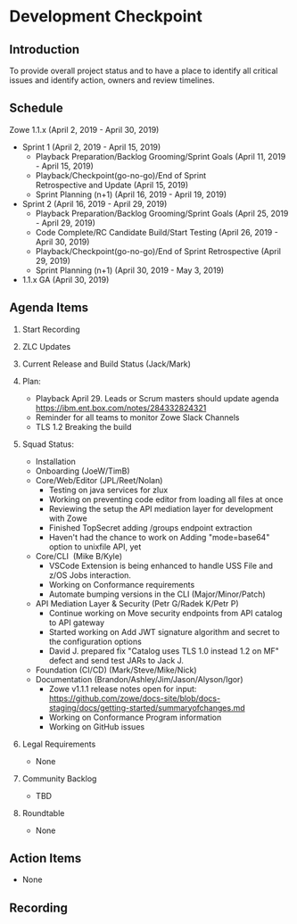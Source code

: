 # Development Checkpoint

Introduction
------------
To provide overall project status and to have a place to identify all critical issues and identify action, owners and review timelines.

Schedule
--------
Zowe 1.1.x (April 2, 2019 -	April 30, 2019)
- Sprint 1 (April 2, 2019	- April 15, 2019)
  - Playback Preparation/Backlog Grooming/Sprint Goals (April 11, 2019 - April 15, 2019)
  - Playback/Checkpoint(go-no-go)/End of Sprint Retrospective and Update (April 15, 2019)
  - Sprint Planning (n+1) (April 16, 2019 - April 19, 2019)
- Sprint 2 (April 16, 2019 - April 29, 2019)
  - Playback Preparation/Backlog Grooming/Sprint Goals (April 25, 2019 - April 29, 2019)
  - Code Complete/RC Candidate Build/Start Testing (April 26, 2019 - April 30, 2019)
  - Playback/Checkpoint(go-no-go)/End of Sprint Retrospective (April 29, 2019)
  - Sprint Planning (n+1) (April 30, 2019	- May 3, 2019)
- 1.1.x GA (April 30, 2019)


Agenda Items
------------
1. Start Recording
2. ZLC Updates
3. Current Release and Build Status (Jack/Mark)
4. Plan:
    - Playback April 29. Leads or Scrum masters should update agenda https://ibm.ent.box.com/notes/284332824321
    - Reminder for all teams to monitor Zowe Slack Channels
    - TLS 1.2 Breaking the build
5. Squad Status:
    - Installation
    - Onboarding (JoeW/TimB)
    - Core/Web/Editor (JPL/Reet/Nolan)
      - Testing on java services for zlux
      - Working on preventing code editor from loading all files at once
      - Reviewing the setup the API mediation layer for development with Zowe
      - Finished TopSecret adding /groups endpoint extraction
      - Haven't had the chance to work on Adding "mode=base64" option to unixfile API, yet
    - Core/CLI  (Mike B/Kyle)
      - VSCode Extension is being enhanced to handle USS File and z/OS Jobs interaction.
      - Working on Conformance requirements
      - Automate bumping versions in the CLI (Major/Minor/Patch)
    - API Mediation Layer & Security (Petr G/Radek K/Petr P)
      - Continue working on Move security endpoints from API catalog to API gateway
      - Started working on Add JWT signature algorithm and secret to the configuration options
      - David J. prepared fix "Catalog uses TLS 1.0 instead 1.2 on MF" defect and send test JARs to Jack J.
    - Foundation (CI/CD) (Mark/Steve/Mike/Nick)
    - Documentation (Brandon/Ashley/Jim/Jason/Alyson/Igor)
      - Zowe v1.1.1 release notes open for input: https://github.com/zowe/docs-site/blob/docs-staging/docs/getting-started/summaryofchanges.md
      - Working on Conformance Program information
      - Working on GitHub issues

6. Legal Requirements
    - None

7. Community Backlog
    - TBD
8. Roundtable
    - None

Action Items
------------
- None


Recording
-------------------------
